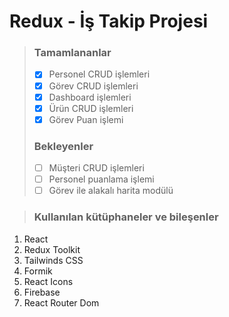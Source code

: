 # Redux - İş Takip Projesi


> ### Tamamlananlar
> - [x] Personel CRUD işlemleri
> - [x] Görev CRUD işlemleri
> - [x] Dashboard işlemleri
> - [x] Ürün CRUD işlemleri
> - [x] Görev Puan işlemi
> ### Bekleyenler
> - [ ] Müşteri CRUD işlemleri
> - [ ] Personel puanlama işlemi
> - [ ] Görev ile alakalı harita modülü 

> ### Kullanılan kütüphaneler ve bileşenler

1. React
2. Redux Toolkit
3. Tailwinds CSS
4. Formik
5. React Icons
6. Firebase
7. React Router Dom
